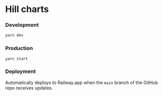 # Hill charts

### Development

```zsh
yarn dev
```

### Production

```zsh
yarn start
```

### Deployment
Automatically deploys to Railway.app when the `main` branch of the GitHub repo receives updates.
